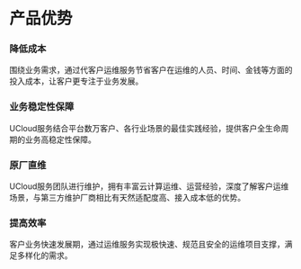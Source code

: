 

# 产品优势

###  降低成本 

围绕业务需求，通过代客户运维服务节省客户在运维的人员、时间、金钱等方面的投入成本，让客户更专注于业务发展。

### 业务稳定性保障
UCloud服务结合平台数万客户、各行业场景的最佳实践经验，提供客户全生命周期的业务高稳定性保障。

### 原厂直维
UCloud服务团队进行维护，拥有丰富云计算运维、运营经验，深度了解客户运维场景，与第三方维护厂商相比有天然适配度高、接入成本低的优势。

### 提高效率 
客户业务快速发展期，通过运维服务实现极快速、规范且安全的运维项目支撑，满足多样化的需求。